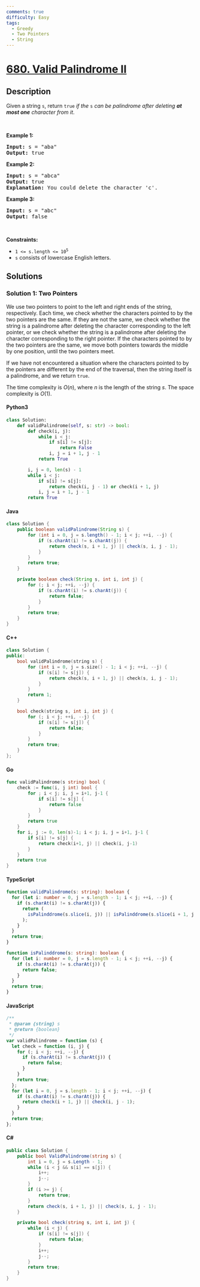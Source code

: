 ```yaml
---
comments: true
difficulty: Easy
tags:
  - Greedy
  - Two Pointers
  - String
---
```


<!-- problem:start -->

# [680. Valid Palindrome II](https://leetcode.com/problems/valid-palindrome-ii)

## Description

<!-- description:start -->

<p>Given a string <code>s</code>, return <code>true</code> <em>if the </em><code>s</code><em> can be palindrome after deleting <strong>at most one</strong> character from it</em>.</p>

<p>&nbsp;</p>
<p><strong class="example">Example 1:</strong></p>

<pre>
<strong>Input:</strong> s = &quot;aba&quot;
<strong>Output:</strong> true
</pre>

<p><strong class="example">Example 2:</strong></p>

<pre>
<strong>Input:</strong> s = &quot;abca&quot;
<strong>Output:</strong> true
<strong>Explanation:</strong> You could delete the character &#39;c&#39;.
</pre>

<p><strong class="example">Example 3:</strong></p>

<pre>
<strong>Input:</strong> s = &quot;abc&quot;
<strong>Output:</strong> false
</pre>

<p>&nbsp;</p>
<p><strong>Constraints:</strong></p>

<ul>
	<li><code>1 &lt;= s.length &lt;= 10<sup>5</sup></code></li>
	<li><code>s</code> consists of lowercase English letters.</li>
</ul>

<!-- description:end -->

## Solutions

<!-- solution:start -->

### Solution 1: Two Pointers

We use two pointers to point to the left and right ends of the string, respectively. Each time, we check whether the characters pointed to by the two pointers are the same. If they are not the same, we check whether the string is a palindrome after deleting the character corresponding to the left pointer, or we check whether the string is a palindrome after deleting the character corresponding to the right pointer. If the characters pointed to by the two pointers are the same, we move both pointers towards the middle by one position, until the two pointers meet.

If we have not encountered a situation where the characters pointed to by the pointers are different by the end of the traversal, then the string itself is a palindrome, and we return `true`.

The time complexity is $O(n)$, where $n$ is the length of the string $s$. The space complexity is $O(1)$.

<!-- tabs:start -->

#### Python3

```python
class Solution:
    def validPalindrome(self, s: str) -> bool:
        def check(i, j):
            while i < j:
                if s[i] != s[j]:
                    return False
                i, j = i + 1, j - 1
            return True

        i, j = 0, len(s) - 1
        while i < j:
            if s[i] != s[j]:
                return check(i, j - 1) or check(i + 1, j)
            i, j = i + 1, j - 1
        return True
```

#### Java

```java
class Solution {
    public boolean validPalindrome(String s) {
        for (int i = 0, j = s.length() - 1; i < j; ++i, --j) {
            if (s.charAt(i) != s.charAt(j)) {
                return check(s, i + 1, j) || check(s, i, j - 1);
            }
        }
        return true;
    }

    private boolean check(String s, int i, int j) {
        for (; i < j; ++i, --j) {
            if (s.charAt(i) != s.charAt(j)) {
                return false;
            }
        }
        return true;
    }
}
```

#### C++

```cpp
class Solution {
public:
    bool validPalindrome(string s) {
        for (int i = 0, j = s.size() - 1; i < j; ++i, --j) {
            if (s[i] != s[j]) {
                return check(s, i + 1, j) || check(s, i, j - 1);
            }
        }
        return 1;
    }

    bool check(string s, int i, int j) {
        for (; i < j; ++i, --j) {
            if (s[i] != s[j]) {
                return false;
            }
        }
        return true;
    }
};
```

#### Go

```go
func validPalindrome(s string) bool {
	check := func(i, j int) bool {
		for ; i < j; i, j = i+1, j-1 {
			if s[i] != s[j] {
				return false
			}
		}
		return true
	}
	for i, j := 0, len(s)-1; i < j; i, j = i+1, j-1 {
		if s[i] != s[j] {
			return check(i+1, j) || check(i, j-1)
		}
	}
	return true
}
```

#### TypeScript

```ts
function validPalindrome(s: string): boolean {
  for (let i: number = 0, j = s.length - 1; i < j; ++i, --j) {
    if (s.charAt(i) != s.charAt(j)) {
      return (
        isPalinddrome(s.slice(i, j)) || isPalinddrome(s.slice(i + 1, j + 1))
      );
    }
  }
  return true;
}

function isPalinddrome(s: string): boolean {
  for (let i: number = 0, j = s.length - 1; i < j; ++i, --j) {
    if (s.charAt(i) != s.charAt(j)) {
      return false;
    }
  }
  return true;
}
```

#### JavaScript

```js
/**
 * @param {string} s
 * @return {boolean}
 */
var validPalindrome = function (s) {
  let check = function (i, j) {
    for (; i < j; ++i, --j) {
      if (s.charAt(i) != s.charAt(j)) {
        return false;
      }
    }
    return true;
  };
  for (let i = 0, j = s.length - 1; i < j; ++i, --j) {
    if (s.charAt(i) != s.charAt(j)) {
      return check(i + 1, j) || check(i, j - 1);
    }
  }
  return true;
};
```

#### C#

```cs
public class Solution {
    public bool ValidPalindrome(string s) {
        int i = 0, j = s.Length - 1;
        while (i < j && s[i] == s[j]) {
            i++;
            j--;
        }
        if (i >= j) {
            return true;
        }
        return check(s, i + 1, j) || check(s, i, j - 1);
    }

    private bool check(string s, int i, int j) {
        while (i < j) {
            if (s[i] != s[j]) {
                return false;
            }
            i++;
            j--;
        }
        return true;
    }
}
```

<!-- tabs:end -->

<!-- solution:end -->

<!-- problem:end -->
